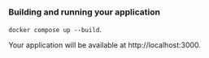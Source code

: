 ### Building and running your application

`docker compose up --build`.

Your application will be available at http://localhost:3000.